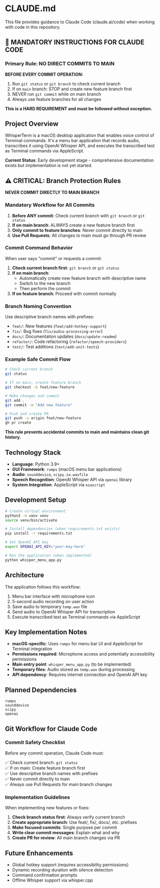 # CLAUDE.md

This file provides guidance to Claude Code (claude.ai/code) when working with code in this repository.

## 🚨 MANDATORY INSTRUCTIONS FOR CLAUDE CODE

### Primary Rule: NO DIRECT COMMITS TO MAIN

**BEFORE EVERY COMMIT OPERATION:**
1. Run `git status` or `git branch` to check current branch
2. If on `main` branch: STOP and create new feature branch first
3. NEVER run `git commit` while on main branch
4. Always use feature branches for all changes

**This is a HARD REQUIREMENT and must be followed without exception.**

## Project Overview

WhisperTerm is a macOS desktop application that enables voice control of Terminal commands. It's a menu bar application that records audio, transcribes it using OpenAI Whisper API, and executes the transcribed text as Terminal commands via AppleScript.

**Current Status**: Early development stage - comprehensive documentation exists but implementation is not yet started.

## ⚠️ CRITICAL: Branch Protection Rules

**NEVER COMMIT DIRECTLY TO MAIN BRANCH**

### Mandatory Workflow for All Commits

1. **Before ANY commit**: Check current branch with `git branch` or `git status`
2. **If on main branch**: ALWAYS create a new feature branch first
3. **Only commit to feature branches**: Never commit directly to main
4. **Use Pull Requests**: All changes to main must go through PR review

### Commit Command Behavior

When user says "commit" or requests a commit:

1. **Check current branch first**: `git branch` or `git status`
2. **If on main branch**: 
   - Automatically create new feature branch with descriptive name
   - Switch to the new branch
   - Then perform the commit
3. **If on feature branch**: Proceed with commit normally

### Branch Naming Convention

Use descriptive branch names with prefixes:
- `feat/`: New features (`feat/add-hotkey-support`)
- `fix/`: Bug fixes (`fix/audio-processing-error`)
- `docs/`: Documentation updates (`docs/update-readme`)
- `refactor/`: Code refactoring (`refactor/speech-providers`)
- `test/`: Test additions (`test/add-unit-tests`)

### Example Safe Commit Flow

```bash
# Check current branch
git status

# If on main, create feature branch
git checkout -b feat/new-feature

# Make changes and commit
git add .
git commit -m "Add new feature"

# Push and create PR
git push -u origin feat/new-feature
gh pr create
```

**This rule prevents accidental commits to main and maintains clean git history.**

## Technology Stack

- **Language**: Python 3.9+
- **GUI Framework**: `rumps` (macOS menu bar applications)
- **Audio**: `sounddevice`, `scipy.io.wavfile`
- **Speech Recognition**: OpenAI Whisper API via `openai` library
- **System Integration**: AppleScript via `osascript`

## Development Setup

```bash
# Create virtual environment
python3 -m venv venv
source venv/bin/activate

# Install dependencies (when requirements.txt exists)
pip install -r requirements.txt

# Set OpenAI API key
export OPENAI_API_KEY="your-key-here"

# Run the application (when implemented)
python whisper_menu_app.py
```

## Architecture

The application follows this workflow:
1. Menu bar interface with microphone icon
2. 5-second audio recording on user action
3. Save audio to temporary `temp.wav` file
4. Send audio to OpenAI Whisper API for transcription
5. Execute transcribed text as Terminal commands via AppleScript

## Key Implementation Notes

- **macOS-specific**: Uses `rumps` for menu bar UI and AppleScript for Terminal integration
- **Permissions required**: Microphone access and potentially accessibility permissions
- **Main entry point**: `whisper_menu_app.py` (to be implemented)
- **Temporary files**: Audio stored as `temp.wav` during processing
- **API dependency**: Requires internet connection and OpenAI API key

## Planned Dependencies

```
rumps
sounddevice
scipy
openai
```

## Git Workflow for Claude Code

### Commit Safety Checklist

Before any commit operation, Claude Code must:

✅ Check current branch: `git status`  
✅ If on main: Create feature branch first  
✅ Use descriptive branch names with prefixes  
✅ Never commit directly to main  
✅ Always use Pull Requests for main branch changes  

### Implementation Guidelines

When implementing new features or fixes:

1. **Check branch status first**: Always verify current branch
2. **Create appropriate branch**: Use feat/, fix/, docs/, etc. prefixes
3. **Make focused commits**: Single purpose per commit
4. **Write clear commit messages**: Explain what and why
5. **Create PR for review**: All main branch changes via PR

## Future Enhancements

- Global hotkey support (requires accessibility permissions)
- Dynamic recording duration with silence detection
- Command confirmation prompts
- Offline Whisper support via whisper.cpp